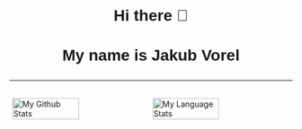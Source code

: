 <!DOCTYPE html>

<html>

<head>
<link href='https://fonts.googleapis.com/css?family=Alfa Slab One' rel='stylesheet'>

<style>

h2, h3 {
    text-align: center;
    font-size: 1.75rem;
    font-family: "Alfa Slab One", sans-serif;
}

.stats {
    display: flex;
    align-items: center;
    justify-content: space-evenly;
    flex-wrap: wrap;
}

.stats img {
    height: auto;
    width: 48.5%;
}

</style>
</head>

<body>

<h2>Hi there 👋</h2>
<h3>My name is Jakub Vorel</h3>

<hr>
<br>

<div class="stats">
  <img src="https://github-readme-stats.vercel.app/api?username=jacobv-dev&show_icons=true&theme=react&include_all_commits=true" alt="My Github Stats">
  <img src="https://github-readme-stats.vercel.app/api/top-langs/?username=jacobv-dev&layout=compact&theme=react" alt="My Language Stats">
</div>

</body>

</html>